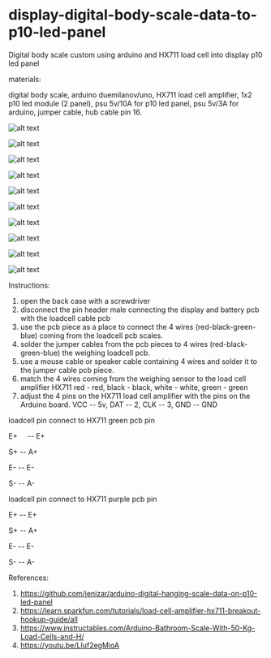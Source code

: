 # display-digital-body-scale-data-to-p10-led-panel
Digital body scale custom using arduino and HX711 load cell into display p10 led panel

materials:

digital body scale, arduino duemilanov/uno, HX711 load cell amplifier, 1x2 p10 led module (2 panel), psu 5v/10A for p10 led panel, psu 5v/3A for arduino, jumper cable, hub cable pin 16.

![alt text](http://url/to/img.png)

![alt text](http://url/to/img.png)

![alt text](http://url/to/img.png)

![alt text](http://url/to/img.png)

![alt text](http://url/to/img.png)

![alt text](http://url/to/img.png)

![alt text](http://url/to/img.png)

![alt text](http://url/to/img.png)

![alt text](http://url/to/img.png)

![alt text](http://url/to/img.png)

Instructions:
1. open the back case with a screwdriver
2. disconnect the pin header male connecting the display and battery pcb with the loadcell cable pcb
3. use the pcb piece as a place to connect the 4 wires (red-black-green-blue) coming from the loadcell pcb scales.
4. solder the jumper cables from the pcb pieces to 4 wires (red-black-green-blue) the weighing loadcell pcb.
5. use a mouse cable or speaker cable containing 4 wires and solder it to the jumper cable pcb piece.
6. match the 4 wires coming from the weighing sensor to the load cell amplifier HX711 red - red, black - black, white - white, green - green
7. adjust the 4 pins on the HX711 load cell amplifier with the pins on the Arduino board. VCC -- 5v, DAT -- 2, CLK -- 3, GND -- GND

loadcell pin connect to  HX711 green pcb pin 

E+ &nbsp;&nbsp;&nbsp; --  E+

S+  --  A+

E-  --  E-

S-  --  A-

loadcell pin connect to  HX711 purple pcb pin 

E+  --  E+

S+  --  A+

E-  --  E-

S-  --  A-

References:

1. https://github.com/jenizar/arduino-digital-hanging-scale-data-on-p10-led-panel
2. https://learn.sparkfun.com/tutorials/load-cell-amplifier-hx711-breakout-hookup-guide/all
3. https://www.instructables.com/Arduino-Bathroom-Scale-With-50-Kg-Load-Cells-and-H/
4. https://youtu.be/LIuf2egMioA
